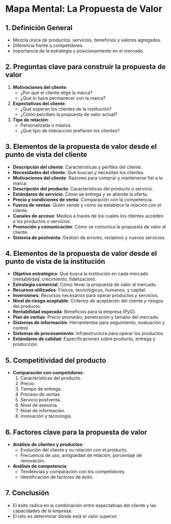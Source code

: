 # Mapa Mental: La Propuesta de Valor

## 1. Definición General
- Mezcla única de productos, servicios, beneficios y valores agregados.
- Diferencia frente a competidores.
- Importancia de la estrategia y posicionamiento en el mercado.

## 2. Preguntas clave para construir la propuesta de valor
1. **Motivaciones del cliente**:
   - ¿Por qué el cliente elige la marca?
   - ¿Qué lo hace permanecer con la marca?
2. **Expectativas del cliente**:
   - ¿Qué esperan los clientes de la institución?
   - ¿Cómo perciben la propuesta de valor actual?
3. **Tipo de relación**:
   - Personalizada o masiva.
   - ¿Qué tipo de interacción prefieren los clientes?

## 3. Elementos de la propuesta de valor desde el punto de vista del cliente
- **Descripción del cliente**: Características y perfiles del cliente.
- **Necesidades del cliente**: Qué buscan y necesitan los clientes.
- **Motivaciones del cliente**: Razones para comprar y mantenerse fiel a la marca.
- **Descripción del producto**: Características del producto o servicio.
- **Estándares de servicio**: Cómo se entrega y se atiende la oferta.
- **Precio y condiciones de venta**: Comparación con la competencia.
- **Fuerza de ventas**: Quién vende y cómo se establece la relación con el cliente.
- **Canales de acceso**: Medios a través de los cuales los clientes acceden a los productos o servicios.
- **Promoción y comunicación**: Cómo se comunica la propuesta de valor al cliente.
- **Sistema de postventa**: Gestión de errores, reclamos y nuevos servicios.

## 4. Elementos de la propuesta de valor desde el punto de vista de la institución
- **Objetivo estratégico**: Qué busca la institución en cada mercado (rentabilidad, crecimiento, fidelización).
- **Estrategia comercial**: Cómo llevar la propuesta de valor al mercado.
- **Recursos utilizados**: Físicos, tecnológicos, humanos, y capital.
- **Inversiones**: Recursos necesarios para operar productos y servicios.
- **Nivel de riesgo aceptable**: Criterios de aceptación del cliente y riesgos del producto.
- **Rentabilidad esperada**: Beneficios para la empresa (PyG).
- **Plan de ventas**: Precio promedio, penetración y tamaño del mercado.
- **Sistemas de información**: Herramientas para seguimiento, evaluación y control.
- **Sistemas de procesamiento**: Infraestructura para operar los productos.
- **Estándares de calidad**: Especificaciones sobre producto, entrega y producción.

## 5. Competitividad del producto
- **Comparación con competidores**:
   1. Características del producto.
   2. Precio.
   3. Tiempo de entrega.
   4. Proceso de ventas.
   5. Servicio postventa.
   6. Nivel de asesoría.
   7. Nivel de información.
   8. Innovación y tecnología.

## 6. Factores clave para la propuesta de valor
- **Análisis de clientes y productos**:
   - Evolución del cliente y su relación con el producto.
   - Frecuencia de uso, antigüedad de relación, porcentaje de renovación.
- **Análisis de competencia**:
   - Tendencias y comparación con los competidores.
   - Identificación de factores de éxito.
   
## 7. Conclusión
- El éxito radica en la combinación entre expectativas del cliente y las capacidades de la empresa.
- El reto es determinar dónde está el valor superior.
